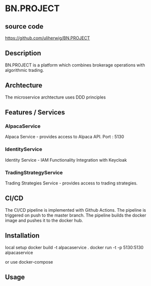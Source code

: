 # BN.PROJECT 

## source code

https://github.com/uliherwig/BN.PROJECT

## Description

BN.PROJECT is a platform which combines brokerage operations with algorithmic trading.

## Archtecture

The microservice archtecture uses DDD principles

## Features / Services

### AlpacaService

Alpaca Service - provides access to Alpaca API. 
Port : 5130

### IdentityService

Identity Service - IAM Functionality
Integration with Keycloak

### TradingStrategyService
Trading Strategies Service - provides access to trading strategies.

## CI/CD

The CI/CD pipeline is implemented with Github Actions. 
The pipeline is triggered on push to the master branch. 
The pipeline builds the docker image and pushes it to the docker hub.




## Installation

local setup
docker build -t alpacaservice .
docker run -t -p 5130:5130 alpacaservice

or use docker-compose

## Usage






	